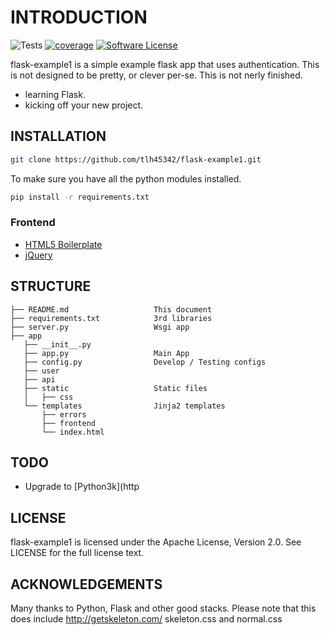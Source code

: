 # INTRODUCTION

![Tests](https://github.com/maxcountryman/flask-login/workflows/Tests/badge.svg)
[![coverage](https://coveralls.io/repos/maxcountryman/flask-login/badge.svg?branch=master&service=github)](https://coveralls.io/github/maxcountryman/flask-login?branch=master)
[![Software License](https://img.shields.io/badge/license-MIT-brightgreen.svg)](LICENSE)

flask-example1 is a simple example flask app that uses authentication.  This is not designed to be pretty, or clever per-se.  This is not nerly finished. 

- learning Flask.
- kicking off your new project.

## INSTALLATION

```bash
git clone https://github.com/tlh45342/flask-example1.git
```

To make sure you have all the python modules installed.

```bash
pip install -r requirements.txt
```

### Frontend

- [HTML5 Boilerplate](https://github.com/h5bp/html5-boilerplate)
- [jQuery](http://jquery.com/)

## STRUCTURE

    ├── README.md                   This document
    ├── requirements.txt            3rd libraries
    ├── server.py                   Wsgi app
    ├── app
       ├── __init__.py
       ├── app.py                   Main App
       ├── config.py                Develop / Testing configs
       ├── user
       ├── api
       ├── static                   Static files
       │   ├── css
       └── templates                Jinja2 templates
           ├── errors
           ├── frontend
           └── index.html
 
## TODO

- Upgrade to [Python3k](http

## LICENSE

flask-example1 is licensed under the Apache License, Version 2.0. See LICENSE for the full license text.

## ACKNOWLEDGEMENTS

Many thanks to Python, Flask and other good stacks.
Please note that this does include http://getskeleton.com/ skeleton.css and normal.css
